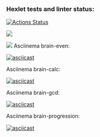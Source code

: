 ### Hexlet tests and linter status:
[![Actions Status](https://github.com/SergeiPankratov/python-project-lvl1/workflows/hexlet-check/badge.svg)](https://github.com/SergeiPankratov/python-project-lvl1/actions)

<a href="https://codeclimate.com/github/codeclimate/codeclimate/maintainability"><img src="https://api.codeclimate.com/v1/badges/a99a88d28ad37a79dbf6/maintainability" /></a>

<a href="https://codeclimate.com/github/codeclimate/codeclimate/test_coverage"><img src="https://api.codeclimate.com/v1/badges/a99a88d28ad37a79dbf6/test_coverage" /></a>
Asciinema brain-even:

[![asciicast](https://asciinema.org/a/9fMxH07WAFlFctIFMMSH5nw4i.svg)](https://asciinema.org/a/9fMxH07WAFlFctIFMMSH5nw4i)

Asciinema brain-calc:

[![asciicast](https://asciinema.org/a/xxusznJgUC4sVWcr0RbPvPMxI.svg)](https://asciinema.org/a/xxusznJgUC4sVWcr0RbPvPMxI)

Asciinema brain-gcd:

[![asciicast](https://asciinema.org/a/dm8qK8c6zQwioyxiE0rdJQv8N.svg)](https://asciinema.org/a/dm8qK8c6zQwioyxiE0rdJQv8N)

Asciinema brain-progression:

[![asciicast](https://asciinema.org/a/4VvVXuBfqe0v9k93lTNX0OBPF.svg)](https://asciinema.org/a/4VvVXuBfqe0v9k93lTNX0OBPF)
